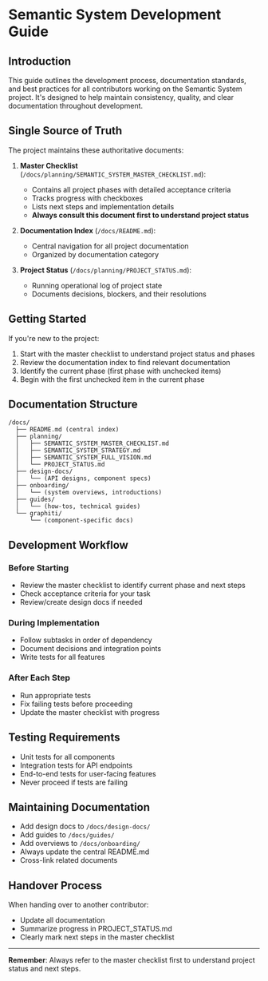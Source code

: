 # Semantic System Development Guide

## Introduction

This guide outlines the development process, documentation standards, and best practices for all contributors working on the Semantic System project. It's designed to help maintain consistency, quality, and clear documentation throughout development.

## Single Source of Truth

The project maintains these authoritative documents:

1. **Master Checklist** (`/docs/planning/SEMANTIC_SYSTEM_MASTER_CHECKLIST.md`):
   - Contains all project phases with detailed acceptance criteria
   - Tracks progress with checkboxes
   - Lists next steps and implementation details
   - **Always consult this document first to understand project status**

2. **Documentation Index** (`/docs/README.md`):
   - Central navigation for all project documentation
   - Organized by documentation category

3. **Project Status** (`/docs/planning/PROJECT_STATUS.md`):
   - Running operational log of project state
   - Documents decisions, blockers, and their resolutions

## Getting Started

If you're new to the project:

1. Start with the master checklist to understand project status and phases
2. Review the documentation index to find relevant documentation
3. Identify the current phase (first phase with unchecked items)
4. Begin with the first unchecked item in the current phase

## Documentation Structure

```
/docs/
  ├── README.md (central index)
  ├── planning/
  │   ├── SEMANTIC_SYSTEM_MASTER_CHECKLIST.md
  │   ├── SEMANTIC_SYSTEM_STRATEGY.md
  │   ├── SEMANTIC_SYSTEM_FULL_VISION.md
  │   └── PROJECT_STATUS.md
  ├── design-docs/
  │   └── (API designs, component specs)
  ├── onboarding/
  │   └── (system overviews, introductions)
  ├── guides/
  │   └── (how-tos, technical guides)
  └── graphiti/
      └── (component-specific docs)
```

## Development Workflow

### Before Starting
- Review the master checklist to identify current phase and next steps
- Check acceptance criteria for your task
- Review/create design docs if needed

### During Implementation
- Follow subtasks in order of dependency
- Document decisions and integration points
- Write tests for all features

### After Each Step
- Run appropriate tests
- Fix failing tests before proceeding
- Update the master checklist with progress

## Testing Requirements

- Unit tests for all components
- Integration tests for API endpoints
- End-to-end tests for user-facing features
- Never proceed if tests are failing

## Maintaining Documentation

- Add design docs to `/docs/design-docs/`
- Add guides to `/docs/guides/`
- Add overviews to `/docs/onboarding/`
- Always update the central README.md
- Cross-link related documents

## Handover Process

When handing over to another contributor:
- Update all documentation
- Summarize progress in PROJECT_STATUS.md
- Clearly mark next steps in the master checklist

---

**Remember**: Always refer to the master checklist first to understand project status and next steps.